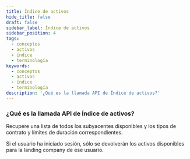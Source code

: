 ```yaml
---
title: Índice de activos
hide_title: false
draft: false
sidebar_label: Índice de activos
sidebar_position: 4
tags:
  - conceptos
  - activos
  - índice
  - terminología
keywords:
  - conceptos
  - activos
  - índice
  - terminología
description: '¿Qué es la llamada API de Índice de activos?'
---
```


### ¿Qué es la llamada API de Índice de activos?

Recupere una lista de todos los subyacentes disponibles y los tipos de contrato y límites de duración correspondientes.

Si el usuario ha iniciado sesión, sólo se devolverán los activos disponibles para la landing company de ese usuario.
